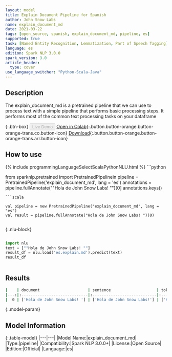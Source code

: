 ```yaml
---
layout: model
title: Explain Document Pipeline for Spanish
author: John Snow Labs
name: explain_document_md
date: 2021-03-22
tags: [open_source, spanish, explain_document_md, pipeline, es]
supported: true
task: [Named Entity Recognition, Lemmatization, Part of Speech Tagging]
language: es
edition: Spark NLP 3.0.0
spark_version: 3.0
article_header:
  type: cover
use_language_switcher: "Python-Scala-Java"
---
```


## Description

The explain_document_md is a pretrained pipeline that we can use to process text with a simple pipeline that performs basic processing steps.
         It performs most of the common text processing tasks on your dataframe

{:.btn-box}
<button class="button button-orange" disabled>Live Demo</button>
[Open in Colab](https://colab.research.google.com/github/JohnSnowLabs/spark-nlp-workshop/blob/2da56c087da53a2fac1d51774d49939e05418e57/jupyter/annotation/english/explain-document-dl/Explain%20Document%20DL.ipynb){:.button.button-orange.button-orange-trans.co.button-icon}
[Download](https://s3.amazonaws.com/auxdata.johnsnowlabs.com/public/models/explain_document_md_es_3.0.0_3.0_1616431976931.zip){:.button.button-orange.button-orange-trans.arr.button-icon}

## How to use



<div class="tabs-box" markdown="1">
{% include programmingLanguageSelectScalaPythonNLU.html %}
```python

from sparknlp.pretrained import PretrainedPipelinein
pipeline = PretrainedPipeline('explain_document_md', lang = 'es')
annotations =  pipeline.fullAnnotate(""Hola de John Snow Labs! "")[0]
annotations.keys()

```
```scala

val pipeline = new PretrainedPipeline("explain_document_md", lang = "es")
val result = pipeline.fullAnnotate("Hola de John Snow Labs! ")(0)


```

{:.nlu-block}
```python

import nlu
text = [""Hola de John Snow Labs! ""]
result_df = nlu.load('es.explain.md').predict(text)
result_df
    
```
</div>

## Results

```bash
|    | document                     | sentence                    | token                                   | lemma                                   | pos                                        | embeddings                   | ner                                   | entities            |
|---:|:-----------------------------|:----------------------------|:----------------------------------------|:----------------------------------------|:-------------------------------------------|:-----------------------------|:--------------------------------------|:--------------------|
|  0 | ['Hola de John Snow Labs! '] | ['Hola de John Snow Labs!'] | ['Hola', 'de', 'John', 'Snow', 'Labs!'] | ['Hola', 'de', 'John', 'Snow', 'Labs!'] | ['PART', 'ADP', 'PROPN', 'PROPN', 'PROPN'] | [[0.5123000144958496,.,...]] | ['O', 'O', 'B-PER', 'I-PER', 'I-PER'] | ['John Snow Labs!'] |
```

{:.model-param}
## Model Information

{:.table-model}
|---|---|
|Model Name:|explain_document_md|
|Type:|pipeline|
|Compatibility:|Spark NLP 3.0.0+|
|License:|Open Source|
|Edition:|Official|
|Language:|es|